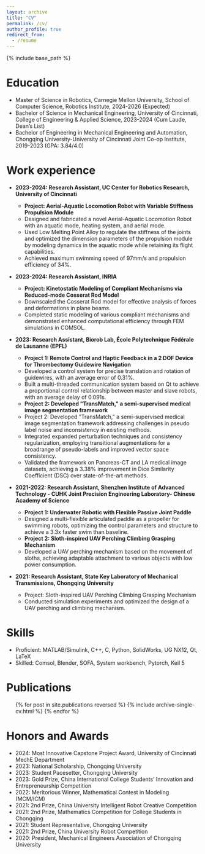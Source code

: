 ```yaml
---
layout: archive
title: "CV"
permalink: /cv/
author_profile: true
redirect_from:
  - /resume
---
```


{% include base_path %}

Education
======
* Master of Science in Robotics, Carnegie Mellon University, School of Computer Science, Robotics Institute, 2024-2026 (Expected)
* Bachelor of Science in Mechanical Engineering, University of Cincinnati, College of Engineering & Applied Science, 2023-2024 (Cum Laude, Dean’s List)
* Bachelor of Engineering in Mechanical Engineering and Automation, Chongqing University-University of Cincinnati Joint Co-op Institute, 2019-2023 (GPA: 3.84/4.0)

Work experience
======
* **2023-2024: Research Assistant, UC Center for Robotics Research, University of Cincinnati**
  * **Project: Aerial-Aquatic Locomotion Robot with Variable Stiffness Propulsion Module**
  * Designed and fabricated a novel Aerial-Aquatic Locomotion Robot with an aquatic mode, heating system, and aerial mode.
  * Used Low Melting Point Alloy to regulate the stiffness of the joints and optimized the dimension parameters of the propulsion module by modeling dynamics in the aquatic mode while retaining its flight capabilities.
  * Achieved maximum swimming speed of 97mm/s and propulsion efficiency of 34%.

* **2023-2024: Research Assistant, INRIA**
  * **Project: Kinetostatic Modeling of Compliant Mechanisms via Reduced-mode Cosserat Rod Model**
  * Downscaled the Cosserat Rod model for effective analysis of forces and deformations in plane beams.
  * Completed static modeling of various compliant mechanisms and demonstrated enhanced computational efficiency through FEM simulations in COMSOL.

* **2023: Research Assistant, Biorob Lab, École Polytechnique Fédérale de Lausanne (EPFL)**
  * **Project 1: Remote Control and Haptic Feedback in a 2 DOF Device for Thrombectomy Guidewire Navigation**
  * Developed a control system for precise translation and rotation of guidewires, with an average error of 0.31%.
  * Built a multi-threaded communication system based on Qt to achieve a proportional control relationship between master and slave robots, with an average delay of 0.091s.
  * **Project 2: Developed "TransMatch," a semi-supervised medical image segmentation framework**
  * Project 2: Developed "TransMatch," a semi-supervised medical image segmentation framework addressing challenges in pseudo label noise and inconsistency in existing methods.
  * Integrated expanded perturbation techniques and consistency regularization, employing transitional augmentations for a broadrange of pseudo-labels and improved vector space consistency.
  * Validated the framework on Pancreas-CT and LA medical image datasets, achieving a 3.38% improvement in Dice Similarity Coefficient (DSC) over state-of-the-art methods.

* **2021-2022: Research Assistant, Shenzhen Institute of Advanced Technology - CUHK Joint Precision Engineering Laboratory- Chinese Academy of Science**
  * **Project 1: Underwater Robotic with Flexible Passive Joint Paddle**
  * Designed a multi-flexible articulated paddle as a propeller for swimming robots, optimizing the control parameters and structure to achieve a 3.3x faster swim than baseline.
  * **Project 2: Sloth-inspired UAV Perching Climbing Grasping Mechanism**
  * Developed a UAV perching mechanism based on the movement of sloths, achieving adaptable attachment to various objects with low power consumption.

* **2021: Research Assistant, State Key Laboratory of Mechanical Transmissions, Chongqing University**
  * Project: Sloth-inspired UAV Perching Climbing Grasping Mechanism
  * Conducted simulation experiments and optimized the design of a UAV perching and climbing mechanism.

Skills
======
* Proficient: MATLAB/Simulink, C++, C, Python, SolidWorks, UG NX12, Qt, LaTeX
* Skilled: Comsol, Blender, SOFA, System workbench, Pytorch, Keil 5

Publications
======
<ul>{% for post in site.publications reversed %}
  {% include archive-single-cv.html %}
{% endfor %}</ul>

Honors and Awards
======
* 2024: Most Innovative Capstone Project Award, University of Cincinnati MechE Department
* 2023: National Scholarship, Chongqing University
* 2023: Student Pacesetter, Chongqing University
* 2023: Gold Prize, China International College Students’ Innovation and Entrepreneurship Competition
* 2022: Meritorious Winner, Mathematical Contest in Modeling (MCM/ICM)
* 2021: 2nd Prize, China University Intelligent Robot Creative Competition
* 2021: 2nd Prize, Mathematics Competition for College Students in Chongqing
* 2021: Student Representative, Chongqing University
* 2021: 2nd Prize, China University Robot Competition
* 2020: President, Mechanical Engineers Association of Chongqing University

